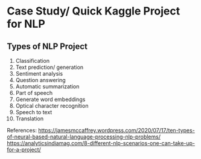 # Case Study/ Quick Kaggle Project for NLP

## Types of NLP Project

1. Classification
2. Text prediction/ generation
3. Sentiment analysis
4. Question answering
5. Automatic summarization
6. Part of speech
7. Generate word embeddings
8. Optical character recognition
9. Speech to text
10. Translation

References:
https://jamesmccaffrey.wordpress.com/2020/07/17/ten-types-of-neural-based-natural-language-processing-nlp-problems/
https://analyticsindiamag.com/8-different-nlp-scenarios-one-can-take-up-for-a-project/

